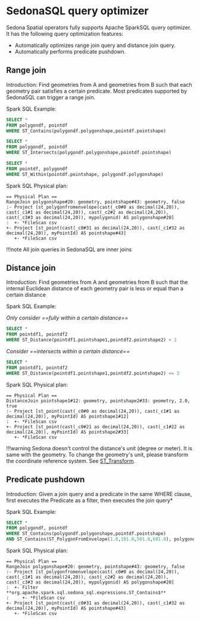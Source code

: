 # SedonaSQL query optimizer
Sedona Spatial operators fully supports Apache SparkSQL query optimizer. It has the following query optimization features:

* Automatically optimizes range join query and distance join query.
* Automatically performs predicate pushdown.

## Range join
Introduction: Find geometries from A and geometries from B such that each geometry pair satisfies a certain predicate. Most predicates supported by SedonaSQL can trigger a range join.

Spark SQL Example:

```SQL
SELECT *
FROM polygondf, pointdf
WHERE ST_Contains(polygondf.polygonshape,pointdf.pointshape)
```

```SQL
SELECT *
FROM polygondf, pointdf
WHERE ST_Intersects(polygondf.polygonshape,pointdf.pointshape)
```

```SQL
SELECT *
FROM pointdf, polygondf
WHERE ST_Within(pointdf.pointshape, polygondf.polygonshape)
```
Spark SQL Physical plan:
```
== Physical Plan ==
RangeJoin polygonshape#20: geometry, pointshape#43: geometry, false
:- Project [st_polygonfromenvelope(cast(_c0#0 as decimal(24,20)), cast(_c1#1 as decimal(24,20)), cast(_c2#2 as decimal(24,20)), cast(_c3#3 as decimal(24,20)), mypolygonid) AS polygonshape#20]
:  +- *FileScan csv
+- Project [st_point(cast(_c0#31 as decimal(24,20)), cast(_c1#32 as decimal(24,20)), myPointId) AS pointshape#43]
   +- *FileScan csv

```

!!!note
	All join queries in SedonaSQL are inner joins

## Distance join
Introduction: Find geometries from A and geometries from B such that the internal Euclidean distance of each geometry pair is less or equal than a certain distance

Spark SQL Example:

*Only consider ==fully within a certain distance==*
```SQL
SELECT *
FROM pointdf1, pointdf2
WHERE ST_Distance(pointdf1.pointshape1,pointdf2.pointshape2) < 2
```

*Consider ==intersects within a certain distance==*
```SQL
SELECT *
FROM pointdf1, pointdf2
WHERE ST_Distance(pointdf1.pointshape1,pointdf2.pointshape2) <= 2
```

Spark SQL Physical plan:
```
== Physical Plan ==
DistanceJoin pointshape1#12: geometry, pointshape2#33: geometry, 2.0, true
:- Project [st_point(cast(_c0#0 as decimal(24,20)), cast(_c1#1 as decimal(24,20)), myPointId) AS pointshape1#12]
:  +- *FileScan csv
+- Project [st_point(cast(_c0#21 as decimal(24,20)), cast(_c1#22 as decimal(24,20)), myPointId) AS pointshape2#33]
   +- *FileScan csv
```

!!!warning
	Sedona doesn't control the distance's unit (degree or meter). It is same with the geometry. To change the geometry's unit, please transform the coordinate reference system. See [ST_Transform](GeoSparkSQL-Function.md#st_transform).

## Predicate pushdown

Introduction: Given a join query and a predicate in the same WHERE clause, first executes the Predicate as a filter, then executes the join query*

Spark SQL Example:

```SQL
SELECT *
FROM polygondf, pointdf 
WHERE ST_Contains(polygondf.polygonshape,pointdf.pointshape)
AND ST_Contains(ST_PolygonFromEnvelope(1.0,101.0,501.0,601.0), polygondf.polygonshape)
```

Spark SQL Physical plan:

```
== Physical Plan ==
RangeJoin polygonshape#20: geometry, pointshape#43: geometry, false
:- Project [st_polygonfromenvelope(cast(_c0#0 as decimal(24,20)), cast(_c1#1 as decimal(24,20)), cast(_c2#2 as decimal(24,20)), cast(_c3#3 as decimal(24,20)), mypolygonid) AS polygonshape#20]
:  +- Filter  **org.apache.spark.sql.sedona_sql.expressions.ST_Contains$**
:     +- *FileScan csv
+- Project [st_point(cast(_c0#31 as decimal(24,20)), cast(_c1#32 as decimal(24,20)), myPointId) AS pointshape#43]
   +- *FileScan csv
```